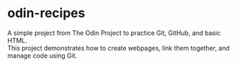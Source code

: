 # odin-recipes

A simple project from The Odin Project to practice Git, GitHub, and basic HTML.  
This project demonstrates how to create webpages, link them together, and manage code using Git.